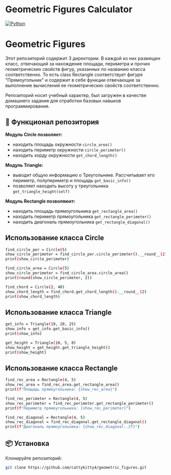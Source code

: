 # Geometric Figures Calculator

[![Python](https://img.shields.io/badge/Python-3.8+-blue.svg)](https://python.org)

# Geometric Figures

Этот репозиторий содержит 3 директории. В каждой из них размещен класс, отвечающий за нахождение площади, периметра и прочих геометрических свойств фигур, указанных по названию класса соответственно. 
То есть class Rectangle соответствует фигуре "Прямоугольник" и содержит в себе функции отвечающие за выполнение вычислений ее геометрических свойств соответственно. 

Репозиторий носит учебный характер, был загружен в качестве домашнего задания для отработки базовых навыков программирования.

## 🚀 Функционал репозитория

**Модуль Circle позволяет:**
- находить площадь окружности `circle_area()`
- находить периметр окружности `circle_perimeter()`
- находить хорду окружности     `get_chord_length()`

**Модуль Triangle:**
- выводит общую информацию о Треугольнике. Рассчитывает его периметр, полупериметр и площадь `get_basic_info()`
- позволяет находить высоту у треугольника `get_triangle_height(self)`

**Модуль Rectangle позволяюет:**
- находить площадь прямоугольника `get_rectangle_area()`
- находить периметр прямоугольника `get_rectangle_perimeter()`
- находить диагональ прямоугольника `get_rectangle_diagonal()`

## Использование класса Circle
```bash
find_circle_per = Circle(5)
show_circle_perimeter = find_circle_per.circle_perimeter().__round__(2)
print(show_circle_perimeter)

find_circle_area = Circle(5)
show_circle_perimeter = find_circle_area.circle_area()
print(round(show_circle_perimeter, 2))

find_chord = Circle(2, 40)
show_chord_length = find_chord.get_chord_length().__round__(2)
print(show_chord_length)
```
## Использование класса Triangle
```bash
get_info = Triangle(19, 20, 25)                  
show_info = get_info.get_basic_info()            
print(show_info)                                 

get_height = Triangle(10, 5, 8)                  
show_height = get_height.get_triangle_height()   
print(show_height)                              
```
## Использование класса Rectangle
```bash
find_rec_area = Rectangle(4, 5)                                   
show_rec_area = find_rec_area.get_rectangle_area()                
print(f"Площадь прямоугольника: {show_rec_area}")                 

find_rec_perimeter = Rectangle(4, 5)                              
show_rec_perimeter = find_rec_perimeter.get_rectangle_perimeter() 
print(f"Периметр прямоугольника: {show_rec_perimeter}")           

find_rec_diagonal = Rectangle(4, 5)                               
show_rec_diagonal = find_rec_diagonal.get_rectangle_diagonal()    
print(f"Диагональ прямоугольника: {show_rec_diagonal:.2f}")       
```

## 📦 Установка
 Клонируйте репозиторий:
   ```bash
   git clone https://github.com/cattykitty4/geometric_figures.git

